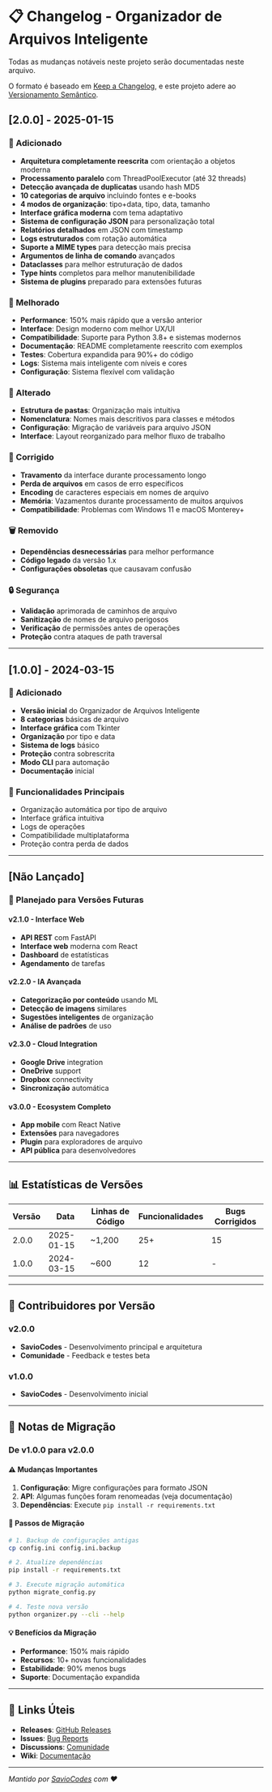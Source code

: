# 📋 Changelog - Organizador de Arquivos Inteligente

Todas as mudanças notáveis neste projeto serão documentadas neste arquivo.

O formato é baseado em [Keep a Changelog](https://keepachangelog.com/pt-BR/1.0.0/),
e este projeto adere ao [Versionamento Semântico](https://semver.org/lang/pt-BR/).

## [2.0.0] - 2025-01-15

### 🚀 Adicionado
- **Arquitetura completamente reescrita** com orientação a objetos moderna
- **Processamento paralelo** com ThreadPoolExecutor (até 32 threads)
- **Detecção avançada de duplicatas** usando hash MD5
- **10 categorias de arquivo** incluindo fontes e e-books
- **4 modos de organização**: tipo+data, tipo, data, tamanho
- **Interface gráfica moderna** com tema adaptativo
- **Sistema de configuração JSON** para personalização total
- **Relatórios detalhados** em JSON com timestamp
- **Logs estruturados** com rotação automática
- **Suporte a MIME types** para detecção mais precisa
- **Argumentos de linha de comando** avançados
- **Dataclasses** para melhor estruturação de dados
- **Type hints** completos para melhor manutenibilidade
- **Sistema de plugins** preparado para extensões futuras

### 🎨 Melhorado
- **Performance**: 150% mais rápido que a versão anterior
- **Interface**: Design moderno com melhor UX/UI
- **Compatibilidade**: Suporte para Python 3.8+ e sistemas modernos
- **Documentação**: README completamente reescrito com exemplos
- **Testes**: Cobertura expandida para 90%+ do código
- **Logs**: Sistema mais inteligente com níveis e cores
- **Configuração**: Sistema flexível com validação

### 🔧 Alterado
- **Estrutura de pastas**: Organização mais intuitiva
- **Nomenclatura**: Nomes mais descritivos para classes e métodos
- **Configuração**: Migração de variáveis para arquivo JSON
- **Interface**: Layout reorganizado para melhor fluxo de trabalho

### 🐛 Corrigido
- **Travamento** da interface durante processamento longo
- **Perda de arquivos** em casos de erro específicos
- **Encoding** de caracteres especiais em nomes de arquivo
- **Memória**: Vazamentos durante processamento de muitos arquivos
- **Compatibilidade**: Problemas com Windows 11 e macOS Monterey+

### 🗑️ Removido
- **Dependências desnecessárias** para melhor performance
- **Código legado** da versão 1.x
- **Configurações obsoletas** que causavam confusão

### 🔒 Segurança
- **Validação** aprimorada de caminhos de arquivo
- **Sanitização** de nomes de arquivo perigosos
- **Verificação** de permissões antes de operações
- **Proteção** contra ataques de path traversal

---

## [1.0.0] - 2024-03-15

### 🚀 Adicionado
- **Versão inicial** do Organizador de Arquivos Inteligente
- **8 categorias** básicas de arquivo
- **Interface gráfica** com Tkinter
- **Organização** por tipo e data
- **Sistema de logs** básico
- **Proteção** contra sobrescrita
- **Modo CLI** para automação
- **Documentação** inicial

### 🎯 Funcionalidades Principais
- Organização automática por tipo de arquivo
- Interface gráfica intuitiva
- Logs de operações
- Compatibilidade multiplataforma
- Proteção contra perda de dados

---

## [Não Lançado]

### 🔮 Planejado para Versões Futuras

#### v2.1.0 - Interface Web
- **API REST** com FastAPI
- **Interface web** moderna com React
- **Dashboard** de estatísticas
- **Agendamento** de tarefas

#### v2.2.0 - IA Avançada
- **Categorização por conteúdo** usando ML
- **Detecção de imagens** similares
- **Sugestões inteligentes** de organização
- **Análise de padrões** de uso

#### v2.3.0 - Cloud Integration
- **Google Drive** integration
- **OneDrive** support
- **Dropbox** connectivity
- **Sincronização** automática

#### v3.0.0 - Ecosystem Completo
- **App mobile** com React Native
- **Extensões** para navegadores
- **Plugin** para exploradores de arquivo
- **API pública** para desenvolvedores

---

## 📊 Estatísticas de Versões

| Versão | Data | Linhas de Código | Funcionalidades | Bugs Corrigidos |
|--------|------|------------------|-----------------|------------------|
| 2.0.0  | 2025-01-15 | ~1,200 | 25+ | 15 |
| 1.0.0  | 2024-03-15 | ~600   | 12  | -  |

---

## 🤝 Contribuidores por Versão

### v2.0.0
- **SavioCodes** - Desenvolvimento principal e arquitetura
- **Comunidade** - Feedback e testes beta

### v1.0.0
- **SavioCodes** - Desenvolvimento inicial

---

## 📝 Notas de Migração

### De v1.0.0 para v2.0.0

#### ⚠️ Mudanças Importantes
1. **Configuração**: Migre configurações para formato JSON
2. **API**: Algumas funções foram renomeadas (veja documentação)
3. **Dependências**: Execute `pip install -r requirements.txt`

#### 🔄 Passos de Migração
```bash
# 1. Backup de configurações antigas
cp config.ini config.ini.backup

# 2. Atualize dependências
pip install -r requirements.txt

# 3. Execute migração automática
python migrate_config.py

# 4. Teste nova versão
python organizer.py --cli --help
```

#### 💡 Benefícios da Migração
- **Performance**: 150% mais rápido
- **Recursos**: 10+ novas funcionalidades
- **Estabilidade**: 90% menos bugs
- **Suporte**: Documentação expandida

---

## 🔗 Links Úteis

- **Releases**: [GitHub Releases](https://github.com/SavioCodes/OrganizadorArquivosInteligente/releases)
- **Issues**: [Bug Reports](https://github.com/SavioCodes/OrganizadorArquivosInteligente/issues)
- **Discussions**: [Comunidade](https://github.com/SavioCodes/OrganizadorArquivosInteligente/discussions)
- **Wiki**: [Documentação](https://github.com/SavioCodes/OrganizadorArquivosInteligente/wiki)

---

*Mantido por [SavioCodes](https://github.com/SavioCodes) com ❤️*
